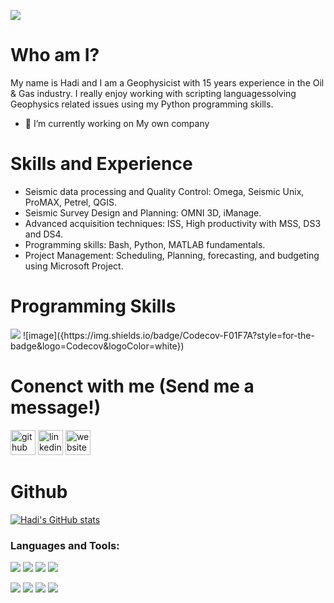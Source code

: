 ![](https://encrypted-tbn0.gstatic.com/images?q=tbn:ANd9GcTVixNEiG6kQqY3Fc1VlZUE4Uh7uYke2_1kqA&usqp=CAU)
# Who am I?
My name is Hadi and I am a Geophysicist with 15 years experience in the Oil & Gas industry. I really enjoy working with scripting languagessolving Geophysics related issues using my Python programming skills.

- 🔭 I’m currently working on My own company 

# Skills and Experience
* Seismic data processing and Quality Control: Omega, Seismic Unix, ProMAX, Petrel, QGIS.
* Seismic Survey Design and Planning: OMNI 3D, iManage.
* Advanced acquisition techniques: ISS, High productivity with MSS, DS3 and DS4.
* Programming skills: Bash, Python, MATLAB fundamentals.
* Project Management: Scheduling, Planning, forecasting, and budgeting using Microsoft Project.	

# Programming Skills

<img src="{(https://img.shields.io/badge/Codecov-F01F7A?style=for-the-badge&logo=Codecov&logoColor=white)}" />
	![image]({https://img.shields.io/badge/Codecov-F01F7A?style=for-the-badge&logo=Codecov&logoColor=white})

# Conenct with me (Send me a message!)
[<img src='https://cdn.jsdelivr.net/npm/simple-icons@3.0.1/icons/github.svg' alt='github' height='40'>](https://github.com/hadi-tim)  [<img src='https://cdn.jsdelivr.net/npm/simple-icons@3.0.1/icons/linkedin.svg' alt='linkedin' height='40'>](https://www.linkedin.com/in/hadi-timediouine-42049312/)  [<img src='https://cdn.jsdelivr.net/npm/simple-icons@3.0.1/icons/icloud.svg' alt='website' height='40'>](https://hadi-tim.github.io/)  

# Github
[![Hadi's GitHub stats](https://github-readme-stats.vercel.app/api?username=hadi-tim)](https://github.com/hadi-tim/github-readme-stats)

<h3 align="left">Languages and Tools:</h3>

<p align="left">
</p>
<div style="display: inline_block"<br>
  <img src="https://img.shields.io/badge/Python-FFD43B?style=for-the-badge&logo=python&logoColor=blue">
  <img src="https://img.shields.io/badge/Pandas-2C2D72?style=for-the-badge&logo=pandas&logoColor=white">
  <img src="https://img.shields.io/badge/Numpy-777BB4?style=for-the-badge&logo=numpy&logoColor=white">
  <img src="https://img.shields.io/badge/Shell_Script-121011?style=for-the-badge&logo=gnu-bash&logoColor=white">
  <img src="">
  <img src="">
  <img src="">
</div>

<p align="left">
</p>
<div style="display: inline_block"<br>
<img src="https://img.shields.io/badge/MySQL-005C84?style=for-the-badge&logo=mysql&logoColor=white">
<img src="https://img.shields.io/badge/SQLite-07405E?style=for-the-badge&logo=sqlite&logoColor=white">
<img src="https://img.shields.io/badge/HTML5-E34F26?style=for-the-badge&logo=html5&logoColor=white">
<img src="https://img.shields.io/badge/CSS3-1572B6?style=for-the-badge&logo=css3&logoColor=white">



</div>





